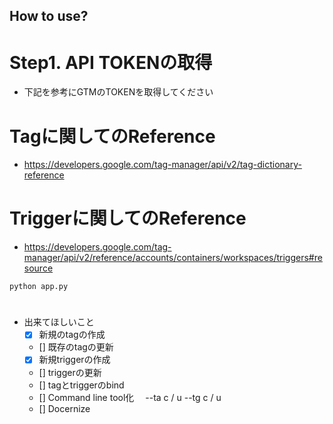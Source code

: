 ## How to use? 

# Step1. API TOKENの取得
- 下記を参考にGTMのTOKENを取得してください


# Tagに関してのReference 
- https://developers.google.com/tag-manager/api/v2/tag-dictionary-reference

# Triggerに関してのReference
- https://developers.google.com/tag-manager/api/v2/reference/accounts/containers/workspaces/triggers#resource

```
python app.py
```

# 


- 出来てほしいこと
  - [x] 新規のtagの作成
  - [] 既存のtagの更新
  - [x] 新規triggerの作成
  - [] triggerの更新
  - [] tagとtriggerのbind
  - [] Command line tool化
  　--ta c / u --tg c / u
  - [] Docernize
